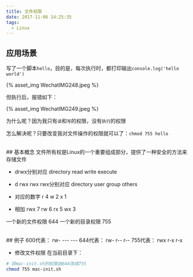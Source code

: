 ```yaml
---
title: 文件权限
date: 2017-11-06 14:25:35
tags:
  - Linux
---
```



## 应用场景
写了一个脚本`hello`，目的是，每次执行时，都打印输出`console.log('hello world')`
<div style="width: 500px">
  {% asset_img WechatIMG248.jpeg %}
</div>
<!-- more -->

但执行后，报错如下：
<div style="width: 350px">
  {% asset_img WechatIMG249.jpeg %}
</div>

为什么呢？因为我只有`读`和`写`的权限，没有`执行`的权限

怎么解决呢？只要改变我对文件操作的权限就可以了：`chmod 755 hello`


<br />
## 基本概念
文件所有权是Linux的一个重要组成部分，提供了一种安全的方法来存储文件

- drwx分别对应
directory
read
write
execute

- d rwx rwx rwx分别对应
directory user group others

- 对应的数字
r 4
w 2
x 1

- 相加
rwx 7
rw 6
rx 5
wx 3

一个新的文件权限 644
一个新的目录权限 755


<br />
## 例子
600代表： rw- --- ---
644代表： rw- r-- r--
755代表： rwx r-x r-x

- 修改文件权限
在当前目录下：
```bash
# 将mac-init.sh的权限由644改成755
chmod 755 mac-init.sh
```

